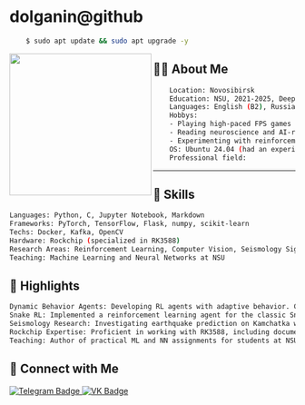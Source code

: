 # dolganin@github

```bash
    $ sudo apt update && sudo apt upgrade -y
```

<img align="left" src="https://upload.wikimedia.org/wikipedia/commons/thumb/e/e0/NewtonIteration_Ani.gif/1280px-NewtonIteration_Ani.gif" width="250"/>

## 👨‍💻 About Me
```bash
    Location: Novosibirsk
    Education: NSU, 2021-2025, Deep Robotics Institute, Artificial Intelligence
    Languages: English (B2), Russian (native speaker)
    Hobbys:
    - Playing high-paced FPS games like Ultrakill or Doom; 
    - Reading neuroscience and AI-related books (classical Ian Goodfellow or Richard Sutton), like those by Robert Sapolsky;
    - Experimenting with reinforcement learning algorithms and game AI;
    OS: Ubuntu 24.04 (had an experience with Arch)
    Professional field: 
```
---

## 🚀 Skills
```bash
Languages: Python, C, Jupyter Notebook, Markdown  
Frameworks: PyTorch, TensorFlow, Flask, numpy, scikit-learn  
Techs: Docker, Kafka, OpenCV  
Hardware: Rockchip (specialized in RK3588)  
Research Areas: Reinforcement Learning, Computer Vision, Seismology Signal Analysis  
Teaching: Machine Learning and Neural Networks at NSU  
```
## 🌟 Highlights
```bash
Dynamic Behavior Agents: Developing RL agents with adaptive behavior. GitHub Link
Snake RL: Implemented a reinforcement learning agent for the classic Snake game. GitHub Link
Seismology Research: Investigating earthquake prediction on Kamchatka with custom signal compression models (proprietary implementations).
Rockchip Expertise: Proficient in working with RK3588, including documentation translation and system integration.
Teaching: Author of practical ML and NN assignments for students at NSU. Assignments Repository
```


## 🔗 Connect with Me
<div id="badges">
  <a href="https://t.me/bolg_4rin">
    <img src="https://img.shields.io/badge/Telegram-blue?style=for-the-badge&logo=telegram&logoColor=white" alt="Telegram Badge"/>
  </a>
  <a href="https://vk.com/bolg_4rin">
    <img src="https://img.shields.io/badge/VK-blue?style=for-the-badge&logo=vk&logoColor=white" alt="VK Badge"/>
  </a>
</div>

<!--
**dolganin/dolganin** is a ✨ _special_ ✨ repository because its `README.md` (this file) appears on your GitHub profile.

Here are some ideas to get you started:

- 🔭 I’m currently working on ...
- 🌱 I’m currently learning ...
- 👯 I’m looking to collaborate on ...
- 🤔 I’m looking for help with ...
- 💬 Ask me about ...
- 📫 How to reach me: ...
- 😄 Pronouns: ...
- ⚡ Fun fact: ...
-->
